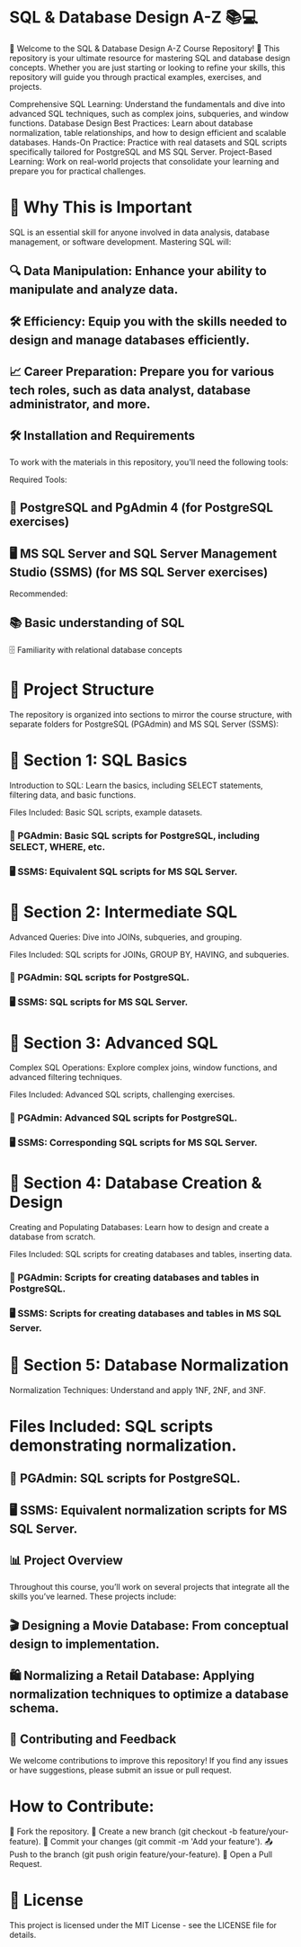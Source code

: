 # SQL & Database Design A-Z 📚💻
🎉 Welcome to the SQL & Database Design A-Z Course Repository! 🎉
This repository is your ultimate resource for mastering SQL and database design concepts. Whether you are just starting or looking to refine your skills, this repository will guide you through practical examples, exercises, and projects.

Comprehensive SQL Learning: Understand the fundamentals and dive into advanced SQL techniques, such as complex joins, subqueries, and window functions.
Database Design Best Practices: Learn about database normalization, table relationships, and how to design efficient and scalable databases.
Hands-On Practice: Practice with real datasets and SQL scripts specifically tailored for PostgreSQL and MS SQL Server.
Project-Based Learning: Work on real-world projects that consolidate your learning and prepare you for practical challenges.
# 🚀 Why This is Important
SQL is an essential skill for anyone involved in data analysis, database management, or software development. Mastering SQL will:

## 🔍 Data Manipulation: Enhance your ability to manipulate and analyze data.
## 🛠️ Efficiency: Equip you with the skills needed to design and manage databases efficiently.
## 📈 Career Preparation: Prepare you for various tech roles, such as data analyst, database administrator, and more.
## 🛠️ Installation and Requirements
To work with the materials in this repository, you'll need the following tools:

Required Tools:
## 🐘 PostgreSQL and PgAdmin 4 (for PostgreSQL exercises)
## 🖥️ MS SQL Server and SQL Server Management Studio (SSMS) (for MS SQL Server exercises)
Recommended:
## 📚 Basic understanding of SQL
🗄️ Familiarity with relational database concepts
# 📂 Project Structure
The repository is organized into sections to mirror the course structure, with separate folders for PostgreSQL (PGAdmin) and MS SQL Server (SSMS):

# 📁 Section 1: SQL Basics
Introduction to SQL: Learn the basics, including SELECT statements, filtering data, and basic functions.

Files Included: Basic SQL scripts, example datasets.
### 🐘 PGAdmin: Basic SQL scripts for PostgreSQL, including SELECT, WHERE, etc.
### 🖥️ SSMS: Equivalent SQL scripts for MS SQL Server.

# 📁 Section 2: Intermediate SQL
Advanced Queries: Dive into JOINs, subqueries, and grouping.

Files Included: SQL scripts for JOINs, GROUP BY, HAVING, and subqueries.
### 🐘 PGAdmin: SQL scripts for PostgreSQL.
### 🖥️ SSMS: SQL scripts for MS SQL Server.

# 📁 Section 3: Advanced SQL
Complex SQL Operations: Explore complex joins, window functions, and advanced filtering techniques.

Files Included: Advanced SQL scripts, challenging exercises.
### 🐘 PGAdmin: Advanced SQL scripts for PostgreSQL.
### 🖥️ SSMS: Corresponding SQL scripts for MS SQL Server.

# 📁 Section 4: Database Creation & Design
Creating and Populating Databases: Learn how to design and create a database from scratch.

Files Included: SQL scripts for creating databases and tables, inserting data.
### 🐘 PGAdmin: Scripts for creating databases and tables in PostgreSQL.
### 🖥️ SSMS: Scripts for creating databases and tables in MS SQL Server.

# 📁 Section 5: Database Normalization
Normalization Techniques: Understand and apply 1NF, 2NF, and 3NF.

# Files Included: SQL scripts demonstrating normalization.
## 🐘 PGAdmin: SQL scripts for PostgreSQL.
## 🖥️ SSMS: Equivalent normalization scripts for MS SQL Server.
## 📊 Project Overview
Throughout this course, you’ll work on several projects that integrate all the skills you’ve learned. These projects include:

## 🎬 Designing a Movie Database: From conceptual design to implementation.
## 🛍️ Normalizing a Retail Database: Applying normalization techniques to optimize a database schema.
## 🤝 Contributing and Feedback
We welcome contributions to improve this repository! If you find any issues or have suggestions, please submit an issue or pull request.

# How to Contribute:
🍴 Fork the repository.
🌿 Create a new branch (git checkout -b feature/your-feature).
💾 Commit your changes (git commit -m 'Add your feature').
📤 Push to the branch (git push origin feature/your-feature).
🔁 Open a Pull Request.
# 📜 License
This project is licensed under the MIT License - see the LICENSE file for details.
